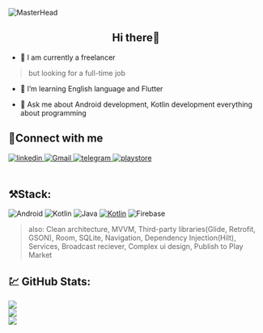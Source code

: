 ![MasterHead](https://res.cloudinary.com/practicaldev/image/fetch/s--mpqPJQaW--/c_imagga_scale,f_auto,fl_progressive,h_420,q_auto,w_1000/https://dev-to-uploads.s3.amazonaws.com/i/9ux6q75dhcbd0nrt2ma2.png)

## <div align="center">Hi there👋</div>  

- 🔭 I am currently a freelancer 
> but looking for a full-time job

- 🌱 I’m learning English language and Flutter

- 💬 Ask me about Android development, Kotlin development everything about programming

## 🤝Connect with me  
<div align="start">
<a href="https://www.linkedin.com/in/azamat-mamadaliev-2bb463245/" target="_blank">
<img src=https://img.shields.io/badge/linkedin-%231E77B5.svg?&style=for-the-badge&logo=linkedin&logoColor=white alt=linkedin style="margin-bottom: 5px;" />
</a>
<a href="azamatmamadaliev862@gmail.com" target="_blank">
<img src=https://img.shields.io/badge/Gmail-D14836?style=for-the-badge&logo=gmail&logoColor=white alt=Gmail style="margin-bottom: 5px;" />
</a>  
 </a>
<a href="https://t.me/Mamadaliev_One" target="_blank">
<img src=https://img.shields.io/badge/Telegram-2CA5E0?style=for-the-badge&logo=telegram&logoColor=white? alt=telegram style="margin-bottom: 5px;" />
</a> 
</a>
<a href="https://play.google.com/store/apps/developer?id=MamadalievDev" target="_blank">
<img src=https://img.shields.io/badge/Google_Play-414141?style=for-the-badge&logo=google-play&logoColor=white alt=playstore style="margin-bottom: 5px;" />
</a> 
</div>  
<br/>  

## ⚒️Stack:
![Android](https://img.shields.io/badge/Android-3DDC84?style=for-the-badge&logo=android&logoColor=white) ![Kotlin](https://img.shields.io/badge/kotlin-%230095D5.svg?style=for-the-badge&logo=kotlin&logoColor=white) ![Java](https://img.shields.io/badge/java-%23ED8B00.svg?style=for-the-badge&logo=java&logoColor=white) <a href='https://kotlinlang.org/lp/mobile/' target="_blank"><img alt='Kotlin' src='https://img.shields.io/badge/KMM-100000?style=for-the-badge&logo=Kotlin&logoColor=482AB6&labelColor=A87ECA&color=A87ECA'/></a> ![Firebase](https://img.shields.io/badge/firebase-ffca28?style=for-the-badge&logo=firebase&logoColor=black)
> also: Clean architecture, MVVM, Third-party libraries(Glide, Retrofit, GSON), Room, SQLite, Navigation, Dependency Injection(Hilt), Services, Broadcast reciever, Complex ui design, Publish to Play Market

## 💹 GitHub Stats:
![](https://github-readme-stats.vercel.app/api?username=mamadaliev-dev&theme=blue-green&hide_border=false&include_all_commits=true&count_private=true)<br/>
![](https://github-readme-streak-stats.herokuapp.com/?user=mamadaliev-dev&theme=blue-green&hide_border=false)<br/>
![](https://github-readme-stats.vercel.app/api/top-langs/?username=mamadaliev-dev&theme=blue-green&hide_border=false&include_all_commits=true&count_private=true&layout=compact)
